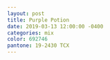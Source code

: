 ```yaml
---
layout: post
title: Purple Potion
date: 2019-03-13 12:00:00 -0400
categories: mix
color: 692746
pantone: 19-2430 TCX
---
```

